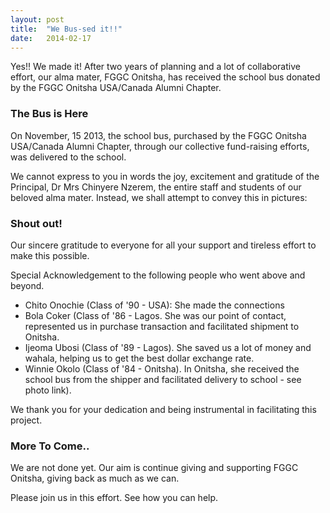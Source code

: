 ```yaml
---
layout: post
title:  "We Bus-sed it!!"
date:   2014-02-17
---
```

Yes!! We made it! After two years of planning and a lot of collaborative effort, our alma mater, FGGC Onitsha, has received the school bus donated by the FGGC Onitsha USA/Canada Alumni Chapter.


### The Bus is Here
On November, 15 2013, the school bus, purchased by the FGGC Onitsha USA/Canada Alumni Chapter, through our collective fund-raising efforts, was delivered to the school.

We cannot express to you in words the joy, excitement and gratitude of the Principal, Dr Mrs Chinyere Nzerem, the entire staff and students of our beloved alma mater. Instead, we shall attempt to convey this in pictures:


### Shout out!
Our sincere gratitude to everyone for all your support and tireless effort to make this
possible.  

Special Acknowledgement to the following people who went above and beyond.  
- Chito Onochie (Class of '90 - USA): She made the connections   
- Bola Coker (Class of '86 - Lagos. She was our point of contact, represented us in purchase transaction and facilitated shipment to Onitsha.  
- Ijeoma Ubosi (Class of '89 - Lagos). She saved us a lot of money and wahala, helping us to get the best dollar exchange rate.  
- Winnie Okolo (Class of '84 - Onitsha). In Onitsha, she received the school bus from the shipper and facilitated delivery to school - see photo link).   

We thank you for your dedication and being instrumental in facilitating this project.

### More To Come..
We are not done yet. Our aim is continue giving and supporting FGGC Onitsha, giving back as much as we can.

Please join us in this effort. See how you can help.
